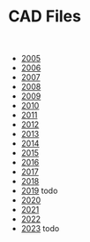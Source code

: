 # CAD Files

<br>

- [2005](./2005/index.md)
- [2006](./2006/index.md)
- [2007](./2007/index.md)
- [2008](./2008/index.md)
- [2009](./2009/index.md)
- [2010](./2010/index.md)
- [2011](./2011/index.md)
- [2012](./2012/index.md)
- [2013](./2013/index.md)
- [2014](./2014/index.md)
- [2015](./2015/index.md)
- [2016](./2016/index.md)
- [2017](./2017/index.md) 
- [2018](./2018/index.md)
- [2019](./2019/index.md) todo
- [2020](./2020/index.md)
- [2021](./2021/index.md)
- [2022](./2022/index.md)
- [2023](./2023/index.md) todo


